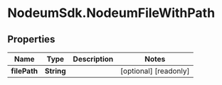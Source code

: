 # NodeumSdk.NodeumFileWithPath

## Properties

Name | Type | Description | Notes
------------ | ------------- | ------------- | -------------
**filePath** | **String** |  | [optional] [readonly] 


